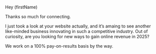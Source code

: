 Hey (firstName)

Thanks so much for connecting.

I just took a look at your website actually, and it’s amaing to see another like-minded business innovating in such a competitive industry. Out of curiosity, are you looking for new ways to gain online revenue in 2025?

We work on a 100% pay-on-results basis by the way.